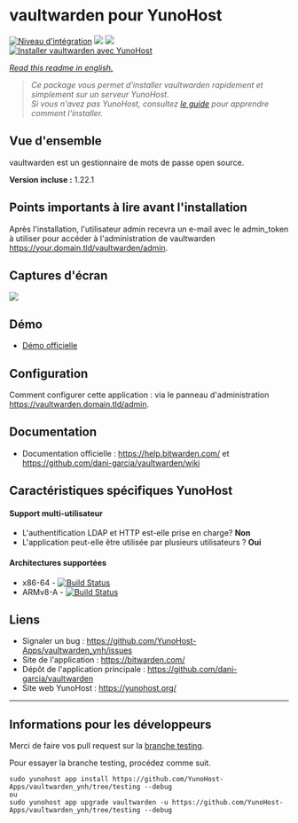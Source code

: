# vaultwarden pour YunoHost

[![Niveau d'intégration](https://dash.yunohost.org/integration/vaultwarden.svg)](https://dash.yunohost.org/appci/app/vaultwarden) ![](https://ci-apps.yunohost.org/ci/badges/vaultwarden.status.svg) ![](https://ci-apps.yunohost.org/ci/badges/vaultwarden.maintain.svg)  
[![Installer vaultwarden avec YunoHost](https://install-app.yunohost.org/install-with-yunohost.svg)](https://install-app.yunohost.org/?app=vaultwarden)

*[Read this readme in english.](./README.md)* 

> *Ce package vous permet d'installer vaultwarden rapidement et simplement sur un serveur YunoHost.  
Si vous n'avez pas YunoHost, consultez [le guide](https://yunohost.org/#/install) pour apprendre comment l'installer.*

## Vue d'ensemble
vaultwarden est un gestionnaire de mots de passe open source.

**Version incluse :** 1.22.1

## Points importants à lire avant l'installation

Après l'installation, l'utilisateur admin recevra un e-mail avec le admin_token à utiliser pour accéder à l'administration de vaultwarden https://your.domain.tld/vaultwarden/admin.

## Captures d'écran

![](https://bitwarden.com/images/hero.png)

## Démo

* [Démo officielle](https://vault.bitwarden.com/#/register)

## Configuration

Comment configurer cette application : via le panneau d'administration https://vaultwarden.domain.tld/admin.

## Documentation

 * Documentation officielle : https://help.bitwarden.com/ et https://github.com/dani-garcia/vaultwarden/wiki

## Caractéristiques spécifiques YunoHost

#### Support multi-utilisateur

* L'authentification LDAP et HTTP est-elle prise en charge? **Non**
* L'application peut-elle être utilisée par plusieurs utilisateurs ? **Oui**

#### Architectures supportées

* x86-64 - [![Build Status](https://ci-apps.yunohost.org/ci/logs/vaultwarden.svg)](https://ci-apps.yunohost.org/ci/apps/vaultwarden/)
* ARMv8-A - [![Build Status](https://ci-apps-arm.yunohost.org/ci/logs/vaultwarden.svg)](https://ci-apps-arm.yunohost.org/ci/apps/vaultwarden/)

## Liens

 * Signaler un bug : https://github.com/YunoHost-Apps/vaultwarden_ynh/issues
 * Site de l'application : https://bitwarden.com/
 * Dépôt de l'application principale : https://github.com/dani-garcia/vaultwarden
 * Site web YunoHost : https://yunohost.org/

---

## Informations pour les développeurs

Merci de faire vos pull request sur la [branche testing](https://github.com/YunoHost-Apps/vaultwarden_ynh/tree/testing).

Pour essayer la branche testing, procédez comme suit.
```
sudo yunohost app install https://github.com/YunoHost-Apps/vaultwarden_ynh/tree/testing --debug
ou
sudo yunohost app upgrade vaultwarden -u https://github.com/YunoHost-Apps/vaultwarden_ynh/tree/testing --debug
```
